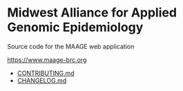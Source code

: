 
# Midwest Alliance for Applied Genomic Epidemiology

Source code for the MAAGE web application

https://www.maage-brc.org

- [CONTRIBUTING.md](#)
- [CHANGELOG.md](#)
